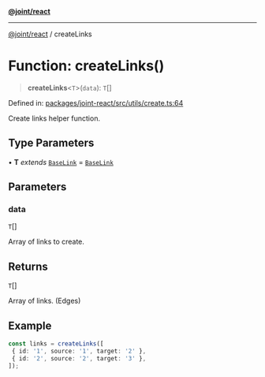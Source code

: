 [**@joint/react**](../README.md)

***

[@joint/react](../README.md) / createLinks

# Function: createLinks()

> **createLinks**\<`T`\>(`data`): `T`[]

Defined in: [packages/joint-react/src/utils/create.ts:64](https://github.com/samuelgja/joint/blob/9749094e6efe2db40c6881d5ffe1569d905db73f/packages/joint-react/src/utils/create.ts#L64)

Create links helper function.

## Type Parameters

• **T** *extends* [`BaseLink`](../interfaces/BaseLink.md) = [`BaseLink`](../interfaces/BaseLink.md)

## Parameters

### data

`T`[]

Array of links to create.

## Returns

`T`[]

Array of links. (Edges)

## Example

```ts
const links = createLinks([
 { id: '1', source: '1', target: '2' },
 { id: '2', source: '2', target: '3' },
]);
```

